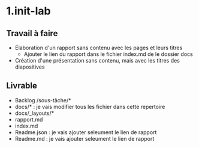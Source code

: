 # 1.init-lab

## Travail à faire

- Élaboration d'un rapport sans contenu avec les pages et leurs titres
   - Ajouter le lien du rapport dans le fichier index.md de le dossier docs
- Création d'une présentation sans contenu, mais avec les titres des diapositives
## Livrable
- Backlog /sous-tâche/*
- docs/* : je vais modifier tous les fichier dans cette repertoire
- docs/_layouts/*
- rapport.md
- index.md
- Readme.json : je vais ajouter seleument le lien de rapport
- Readme.md  : je vais ajouter seleument le lien de rapport